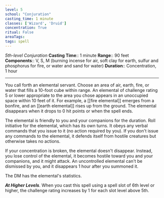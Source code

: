 ```yaml
---
level: 5
school: "Conjuration"
casting_time: 1 minute
classes: ['Wizard', 'Druid']
concentration: True
ritual: False
areaTags: 
tags: spell
---
```


_5th-level Conjuration_
**Casting Time**:: 1 minute
**Range**:: 90 feet
**Components**:: V, S, M (burning incense for air, soft clay for earth, sulfur and phosphorus for fire, or water and sand for water)
**Duration**:: Concentration, 1 hour

---

You call forth an elemental servant. Choose an area of air, earth, fire, or water that fills a 10-foot cube within range. An elemental of challenge rating 5 or lower appropriate to the area you chose appears in an unoccupied space within 10 feet of it. For example, a [[fire elemental]] emerges from a bonfire, and an [[earth elemental]] rises up from the ground. The elemental disappears when it drops to 0 hit points or when the spell ends.

The elemental is friendly to you and your companions for the duration. Roll initiative for the elemental, which has its own turns. It obeys any verbal commands that you issue to it (no action required by you). If you don't issue any commands to the elemental, it defends itself from hostile creatures but otherwise takes no actions.

If your concentration is broken, the elemental doesn't disappear. Instead, you lose control of the elemental, it becomes hostile toward you and your companions, and it might attack. An uncontrolled elemental can't be dismissed by you, and it disappears 1 hour after you summoned it.

The DM has the elemental's statistics.


**_At Higher Levels_**. When you cast this spell using a spell slot of 6th level or higher, the challenge rating increases by 1 for each slot level above 5th.


